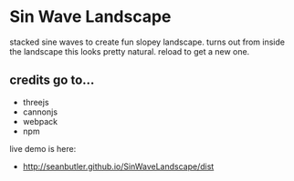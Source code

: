 # Sin Wave Landscape

stacked sine waves to create fun slopey landscape. turns out from inside the landscape this looks pretty natural.
reload to get a new one.

## credits go to...
 - threejs
 - cannonjs
 - webpack
 - npm
 
live demo is here:

 - http://seanbutler.github.io/SinWaveLandscape/dist
